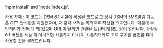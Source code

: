 'npm install' and 'node index.js'.

사용 자제 : 이 코드는 DSM 6.1 시절에 작성된 코드로 그 당시 DSM의 SMS알림 기능은 GET 방식만을 지원했으며, 저 혼자 쓰려는 목적으로 작성한 코드입니다. 덕분에 보안처리가 전혀 안 돼 있으며 URL이 털리면 연결된 트위터 계정도 같이 털립니다. 사정상 6.1 버전을 쓰는 게 아니라면 사용하지 마시고, 사용하더라도 코드 구조를 변경한 뒤에 사용할 것을 권해드립니다.
